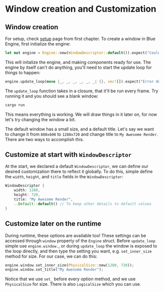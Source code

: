 # Window creation and Customization

## Window creation

For setup, check [setup](https://aryanpurtech.github.io/BlueEngineDocs/first_chapter/setup.html) page from first chapter. To create a window in Blue Engine, first initialize the engine:

```rust
let mut engine = Engine::new(WindowDescriptor::default()).expect("Couldn't init the Engine"); 
```

This will initalize the engine, and making components ready for use. The engine by itself can't do anything, you'll need to start the update loop for things to happen:

```rust
engine.update_loop(move |_, _, _, _, _, _| {}, vec![]).expect("Error during update loop");
```

The `update_loop` function takes in a closure, that it'll be run every frame. Try running it and you should see a blank window:

```bash
cargo run
```

This means everything is working. We will draw things in it later on, for now let's try changing the window a bit.

The default window has a small size, and a default title. Let's say we want to change it from `800x600` to `1280x720` and change title to `My Awesome Render`. There are two ways to accomplish this.

## Customize at start with `WindowDescriptor`

At the start, we declared a default `WindowDescriptor`, we can define our desired customization there to reflect it globally. To do this, simple define the `width`, `height`, and `title` fields in the `WindowDescriptor`:

```rust
WindowDescriptor {
    width: 1280,
    height: 720,
    title: "My Awesome Render",
    ..Default::default() // To keep other details to default values
}
```

## Customize later on the runtime

During runtime, these options are available too! These settings can be accessed through `window` property of the `Engine` struct. Before `update_loop` simple use `engine.window.`, or during `update_loop` the window is exposed to the loop directly, and then type the setting you want, e.g. `set_inner_size` method for size. For our case, we can do this:

```rust
engine.window.set_inner_size(PhysicalSize::new(1280, 720));
engine.window.set_title("My Awesome Render");
```

Notice that we use `set_` before every option method, and we use `PhysicalSize` for size. There is also `LogicalSize` which you can use.

